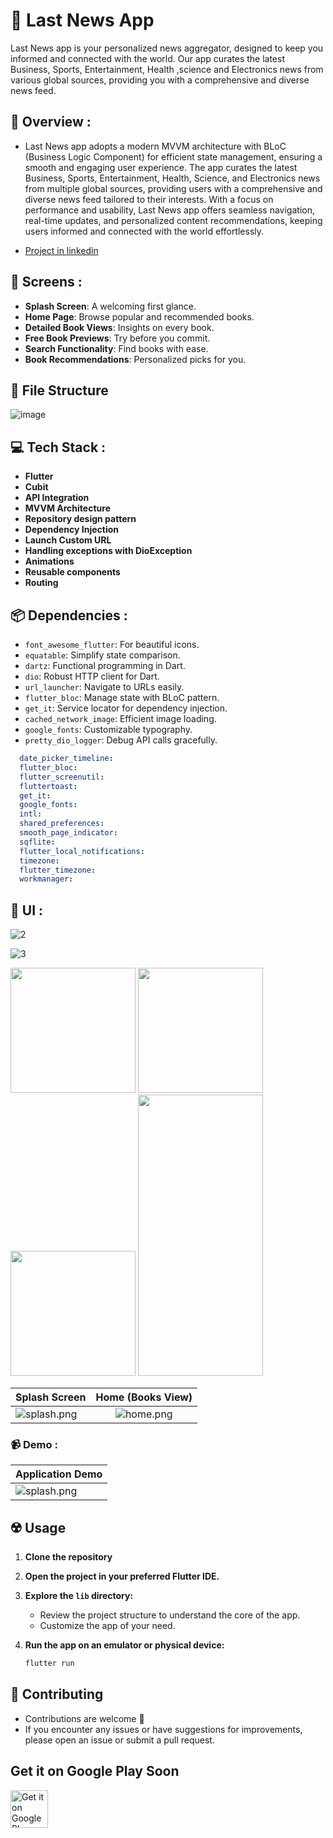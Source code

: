 # :newspaper: Last News App

Last News app is your personalized news aggregator, designed to keep you informed and connected with the world. Our app curates the latest Business, Sports, Entertainment, Health ,science and Electronics news from various global sources, providing you with a comprehensive and diverse news feed.

## :memo: Overview :

- Last News app adopts a modern MVVM architecture with BLoC (Business Logic Component) for efficient state management, ensuring a smooth and engaging user experience. The app curates the latest Business, Sports, Entertainment, Health, Science, and Electronics news from multiple global sources, providing users with a comprehensive and diverse news feed tailored to their interests. With a focus on performance and usability, Last News app offers seamless navigation, real-time updates, and personalized content recommendations, keeping users informed and connected with the world effortlessly.

- [Project in linkedin](https://www.linkedin.com/posts/tarek-lotfi_newsapp-mobileappdevelopment-flutterdev-activity-7160229958378795009-59z5?utm_source=share&utm_medium=member_desktop&rcm=ACoAADCwxm4BFQbdO2pxnpnxvLbJbhZ1G5KvLss)

## 🤳 Screens :

- **Splash Screen**: A welcoming first glance.
- **Home Page**: Browse popular and recommended books.
- **Detailed Book Views**: Insights on every book.
- **Free Book Previews**: Try before you commit.
- **Search Functionality**: Find books with ease.
- **Book Recommendations**: Personalized picks for you.


## 📁 File Structure

![image](https://github.com/AmmarAgeeza/Up-To-Do-App/assets/72443818/6bf5b32f-abb6-4a88-b96c-e67133dc7618)

## :computer: Tech Stack :

- **Flutter**
- **Cubit**
- **API Integration**
- **MVVM Architecture**
- **Repository design pattern**
- **Dependency Injection**
- **Launch Custom URL**
- **Handling exceptions with DioException**
- **Animations**
- **Reusable components**
- **Routing**

## :package: Dependencies :

- `font_awesome_flutter`: For beautiful icons.
- `equatable`: Simplify state comparison.
- `dartz`: Functional programming in Dart.
- `dio`: Robust HTTP client for Dart.
- `url_launcher`: Navigate to URLs easily.
- `flutter_bloc`: Manage state with BLoC pattern.
- `get_it`: Service locator for dependency injection.
- `cached_network_image`: Efficient image loading.
- `google_fonts`: Customizable typography.
- `pretty_dio_logger`: Debug API calls gracefully.

```pubspec.yaml
  date_picker_timeline: 
  flutter_bloc: 
  flutter_screenutil: 
  fluttertoast: 
  get_it: 
  google_fonts: 
  intl: 
  shared_preferences: 
  smooth_page_indicator: 
  sqflite: 
  flutter_local_notifications: 
  timezone: 
  flutter_timezone: 
  workmanager: 
```

## 📸 UI :

![2](https://github.com/AmmarAgeeza/Up-To-Do-App/assets/72443818/bd589d06-bb71-4010-9899-709ead2d9545)

![3](https://github.com/AmmarAgeeza/Up-To-Do-App/assets/72443818/a0583e2a-5a9e-4852-ac85-1bd9ec0d312b)


<img src = "https://github.com/TarekLotfy30/bookly_app/assets/117456407
/ebf2476b-19df-48bf-9e90-994e4447e912" width="200">
<img src="https://github.com/TarekLotfy30/bookly_app/assets/117456407
/279f0c8f-b0fd-44e8-84cb-1c5c8045f1c1" width="200">
<img src="https://github.com/TarekLotfy30/bookly_app/assets/117456407
/72f2d607-c1e4-44c0-910e-5b7984b30ac3" width="200">
<img src="https://github.com/TarekLotfy30/bookly_app/assets/117456407
/0d86bded-734b-48f8-813f-92b224958e7c" width="200"  height="450">

| Splash Screen                      |       Home (Books View)        |
|------------------------------------|:------------------------------:|
| ![splash.png](./assets/splash.png) | ![home.png](./assets/home.png) |

### :video_camera: Demo :

| Application Demo                   |     
|------------------------------------| 
| ![splash.png](./assets/splash.png) |

## ☢️ Usage

1. **Clone the repository**

2. **Open the project in your preferred Flutter IDE.**

3. **Explore the `lib` directory:**

    - Review the project structure to understand the core of the app.
    - Customize the app of your need.

4. **Run the app on an emulator or physical device:**

    ```bash
    flutter run
    ```

## 🚨 Contributing

- Contributions are welcome 💜
- If you encounter any issues or have suggestions for improvements, please open an issue or submit a pull request.

## Get it on Google Play Soon

<a href="https://play.google.com/store/apps/details?id=com.omda.halqetElZekr">
<img alt="Get it on Google Play" src="https://play.google.com/intl/en_us/badges/images/generic/en-play-badge.png" height=60px />
</a>

